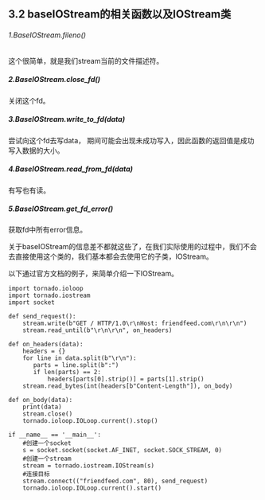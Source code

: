 ## 3.2 baseIOStream的相关函数以及IOStream类

###### 1.BaseIOStream.fileno()
这个很简单，就是我们stream当前的文件描述符。

##### 2.BaseIOStream.close_fd()
关闭这个fd。

##### 3.BaseIOStream.write_to_fd(data)
尝试向这个fd去写data， 期间可能会出现未成功写入，因此函数的返回值是成功写入数据的大小。

##### 4.BaseIOStream.read_from_fd(data)
有写也有读。

##### 5.BaseIOStream.get_fd_error()
获取fd中所有error信息。


关于baseIOStream的信息差不都就这些了，在我们实际使用的过程中，我们不会去直接使用这个类的，我们基本都会去使用它的子类，IOStream。

以下通过官方文档的例子，来简单介绍一下IOStream。
```
import tornado.ioloop
import tornado.iostream
import socket

def send_request():
    stream.write(b"GET / HTTP/1.0\r\nHost: friendfeed.com\r\n\r\n")
    stream.read_until(b"\r\n\r\n", on_headers)

def on_headers(data):
    headers = {}
    for line in data.split(b"\r\n"):
       parts = line.split(b":")
       if len(parts) == 2:
           headers[parts[0].strip()] = parts[1].strip()
    stream.read_bytes(int(headers[b"Content-Length"]), on_body)

def on_body(data):
    print(data)
    stream.close()
    tornado.ioloop.IOLoop.current().stop()

if __name__ == '__main__':
    #创建一个socket
    s = socket.socket(socket.AF_INET, socket.SOCK_STREAM, 0)
    #创建一个stream
    stream = tornado.iostream.IOStream(s)
    #连接目标
    stream.connect(("friendfeed.com", 80), send_request)
    tornado.ioloop.IOLoop.current().start()
```